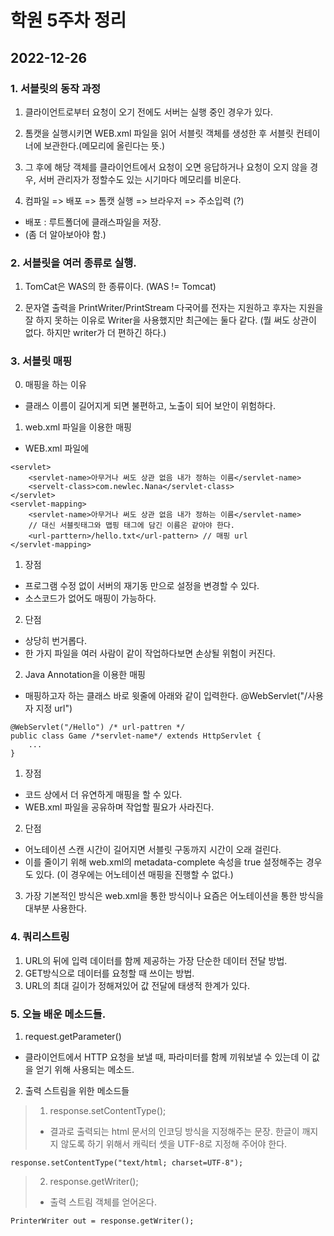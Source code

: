 # 학원 5주차 정리

## 2022-12-26

### 1. 서블릿의 동작 과정

1. 클라이언트로부터 요청이 오기 전에도 서버는 실행 중인 경우가 있다.
2. 톰캣을 실행시키면 WEB.xml 파일을 읽어 서블릿 객체를 생성한 후 서블릿 컨테이너에 보관한다.(메모리에 올린다는 뜻.)
3. 그 후에 해당 객체를 클라이언트에서 요청이 오면 응답하거나 요청이 오지 않을 경우, 서버 관리자가 정할수도 있는 시기마다 메모리를 비운다.

4. 컴파일 => 배포 => 톰캣 실행 => 브라우저 => 주소입력 (?)
- 배포 : 루트폴더에 클래스파일을 저장.
- (좀 더 알아보아야 함.)


### 2. 서블릿을 여러 종류로 실행.
1. TomCat은 WAS의 한 종류이다. (WAS != Tomcat)

2. 문자열 출력을 PrintWriter/PrintStream 다국어를 전자는 지원하고 후자는 지원을 잘 하지 못하는 이유로 Writer을 사용했지만 최근에는 둘다 같다. (뭘 써도 상관이 없다. 하지만 writer가 더 편하긴 하다.)

### 3. 서블릿 매핑

0. 매핑을 하는 이유
- 클래스 이름이 길어지게 되면 불편하고, 노출이 되어 보안이 위험하다.

1. web.xml 파일을 이용한 매핑
- WEB.xml 파일에
```
<servlet>
    <servlet-name>아무거나 써도 상관 없음 내가 정하는 이름</servlet-name>
    <servelt-class>com.newlec.Nana</servlet-class>    
</servlet>
<servlet-mapping>
    <servlet-name>아무거나 써도 상관 없음 내가 정하는 이름</servlet-name>
    // 대신 서블릿태그와 맵핑 태그에 담긴 이름은 같아야 한다.
    <url-parttern>/hello.txt</url-pattern> // 매핑 url
</servlet-mapping>
```
1) 장점
- 프로그램 수정 없이 서버의 재기동 만으로 설정을 변경할 수 있다.
- 소스코드가 없어도 매핑이 가능하다.
2) 단점
- 상당히 번거롭다.
- 한 가지 파일을 여러 사람이 같이 작업하다보면 손상될 위험이 커진다.

2. Java Annotation을 이용한 매핑
- 매핑하고자 하는 클래스 바로 윗줄에 아래와 같이 입력한다.
@WebServlet("/사용자 지정 url")

```
@WebServlet("/Hello") /* url-pattren */
public class Game /*servlet-name*/ extends HttpServlet {
    ...
}
``` 
1) 장점
- 코드 상에서 더 유연하게 매핑을 할 수 있다.
- WEB.xml 파일을 공유하며 작업할 필요가 사라진다.
2) 단점
- 어노테이션 스캔 시간이 길어지면 서블릿 구동까지 시간이 오래 걸린다.
- 이를 줄이기 위해 web.xml의 metadata-complete 속성을 true 설정해주는 경우도 있다. (이 경우에는 어노테이션 매핑을 진행할 수 없다.)

3. 가장 기본적인 방식은 web.xml을 통한 방식이나 요즘은 어노테이션을 통한 방식을 대부분 사용한다.

### 4. 쿼리스트링

1. URL의 뒤에 입력 데이터를 함께 제공하는 가장 단순한 데이터 전달 방법.
2. GET방식으로 데이터를 요청할 때 쓰이는 방법.
3. URL의 최대 길이가 정해져있어 값 전달에 태생적 한계가 있다.

### 5. 오늘 배운 메소드들.

1. request.getParameter()
- 클라이언트에서 HTTP 요청을 보낼 때, 파라미터를 함께 끼워보낼 수 있는데 이 값을 얻기 위해 사용되는 메소드.

2. 출력 스트림을 위한 메소드들
>1) response.setContentType();
>- 결과로 출력되는 html 문서의 인코딩 방식을 지정해주는 문장. 한글이 깨지지 않도록 하기 위해서 캐릭터 셋을 UTF-8로 지정해 주어야 한다.
```
response.setContentType("text/html; charset=UTF-8");
```
>2) response.getWriter();
>- 출력 스트림 객체를 얻어온다.
```
PrinterWriter out = response.getWriter();
```